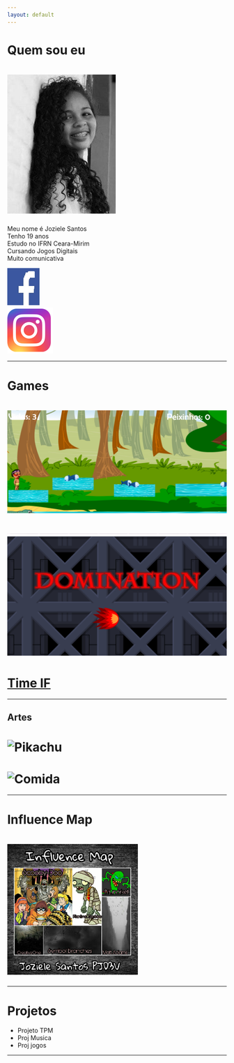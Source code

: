 ```yaml
---
layout: default
---
```


# Quem sou eu 
# ![](Perfil.png)

Meu nome é Joziele Santos  
Tenho 19 anos   
Estudo no IFRN Ceara-Mirim  
Cursando Jogos Digitais  
Muito comunicativa  

[![](face4.png)](https://www.facebook.com/jozielle.santos.378)  
[![](Insta.png)](https://www.instagram.com/jozielles/)  

* * * 

# Games

# [![](Cacique.png)](https://joozi.github.io/Cacique/)  

# [![](Domination.png)](https://joozi.github.io/Domination/)

# [Time IF](https://ortegagamer.github.io/GAMES/TimeIF/)

* * * 

## Artes
# ![Pikachu](https://userscontent2.emaze.com/images/a95fc4c6-85de-41e5-aabf-0f03f3e2645b/e6d0ff9404f9660db71698d0c17493e3.png)  

# ![Comida](https://s3.amazonaws.com/kandipatternspatterns/food/18909__pizza.png)    


* * * 

# Influence Map

# ![](influence.png)  

* * * 

# Projetos  
* Projeto TPM
* Proj Musica
* Proj jogos

* * *

